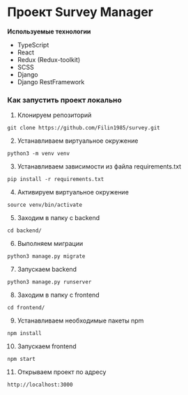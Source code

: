 # Проект Survey Manager

**Используемые технологии**

- TypeScript
- React
- Redux (Redux-toolkit)
- SCSS
- Django
- Django RestFramework

### Как запустить проект локально

1. Клонируем репозиторий

```
git clone https://github.com/Filin1985/survey.git
```

2. Устанавливаем виртуальное окружение

```
python3 -m venv venv
```

3. Устанавливаем зависимости из файла requirements.txt

```
pip install -r requirements.txt
```

4. Активируем виртуальное окружение

```
source venv/bin/activate
```

5. Заходим в папку с backend

```
cd backend/
```

6. Выполняем миграции

```
python3 manage.py migrate
```

7. Запускаем backend

```
python3 manage.py runserver
```

8. Заходим в папку с frontend

```
cd frontend/
```

9. Устанавливаем необходимые пакеты npm

```
npm install
```

10. Запускаем frontend

```
npm start
```

11. Открываем проект по адресу

```
http://localhost:3000
```
